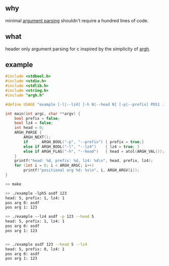 ## why

minimal [argument parsing](https://github.com/nathants/c-argh/blob/master/example.c) shouldn't require a hundred lines of code.

## what

header only argument parsing for c inspired by the simplicity of [argh](https://pythonhosted.org/argh/).

## example

```c
#include <stdbool.h>
#include <stdio.h>
#include <stdlib.h>
#include <string.h>
#include "argh.h"

#define USAGE "example [-l|--lz4] [-h N|--head N] [-p|--prefix] POS1 ... POSN"

int main(int argc, char **argv) {
    bool prefix = false;
    bool lz4 = false;
    int head = 0;
    ARGH_PARSE {
        ARGH_NEXT();
        if      ARGH_BOOL("-p", "--prefix") { prefix = true;}
        else if ARGH_BOOL("-l", "--lz4")    { lz4 = true; }
        else if ARGH_FLAG("-h", "--head")   { head = atol(ARGH_VAL()); }
    }
    printf("head: %d, prefix: %d, lz4: %d\n", head, prefix, lz4);
    for (int i = 0; i < ARGH_ARGC; i++)
        printf("positional arg %d: %s\n", i, ARGH_ARGV[i]);
}
```

```bash
>> make

>> ./example -lph5 asdf 123
head: 5, prefix: 1, lz4: 1
pos arg 0: asdf
pos arg 1: 123

>> ./example --lz4 asdf -p 123 --head 5
head: 5, prefix: 1, lz4: 1
pos arg 0: asdf
pos arg 1: 123


>> ./example asdf 123 --head 5 --lz4
head: 5, prefix: 0, lz4: 1
pos arg 0: asdf
pos arg 1: 123
```
